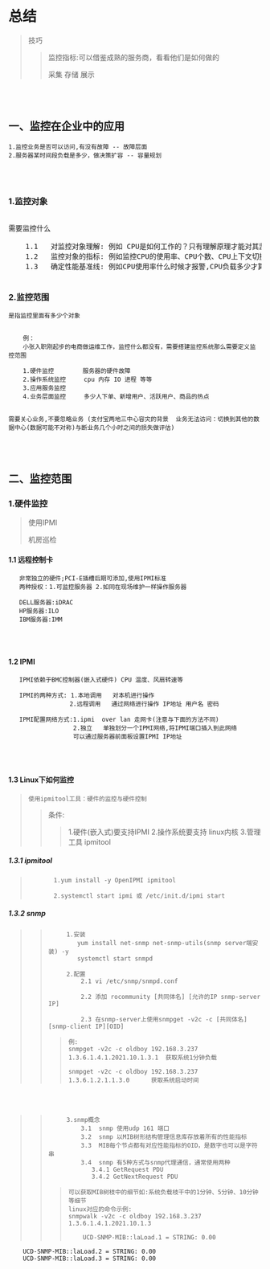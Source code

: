 # 总结

>技巧 
>>监控指标:可以借鉴成熟的服务商，看看他们是如何做的
>>
>>采集 存储 展示

<br>
</br>

## 一、监控在企业中的应用
    
    1.监控业务是否可以访问,有没有故障 -- 故障层面
    2.服务器某时间段负载是多少，做决策扩容 -- 容量规划 

<br>
</br>

### 1.监控对象
<pre> 
需要监控什么 
    
    1.1   对监控对象理解: 例如 CPU是如何工作的？只有理解原理才能对其监控          
    1.2   监控对象的指标: 例如监控CPU的使用率、CPU个数、CPU上下文切换,需要建立在<mark>对监控对象理解的基础上</mark>
    1.3   确定性能基准线: 例如CPU使用率什么时候才报警,CPU负载多少才算高
   </pre>



### 2.监控范围

    是指监控里面有多少个对象
       
        
        例：
        小张入职刚起步的电商做运维工作，监控什么都没有，需要搭建监控系统那么需要定义监控范围

        1.硬件监控        服务器的硬件故障
        2.操作系统监控     cpu 内存 IO 进程 等等
        3.应用服务监控     
        4.业务层面监控     多少人下单、新增用户、活跃用户、商品的热点
     
    
    需要关心业务,不要忽略业务 (支付宝两地三中心容灾的背景  业务无法访问：切换到其他的数据中心(数据可能不对称)与断业务几个小时之间的损失做评估)

<br>
</br>

## 二、监控范围

### 1.硬件监控

>使用IPMI
>
>机房巡检
>


#### 1.1 远程控制卡
       
       非常独立的硬件;PCI-E插槽后期可添加,使用IPMI标准 
       两种授权：1.可监控服务器 2.如同在现场维护一样操作服务器
       
       DELL服务器:iDRAC
       HP服务器:ILO
       IBM服务器:IMM 

<br>
</br>

#### 1.2 IPMI       
       IPMI依赖于BMC控制器(嵌入式硬件) CPU 温度、风扇转速等
       
       IPMI的两种方式: 1.本地调用   对本机进行操作
                     2.远程调用   通过网络进行操作 IP地址 用户名 密码
                     
       IPMI配置网络方式:1.ipmi  over lan 走网卡(注意与下面的方法不同)
                      2.独立   单独划分一个IPMI网络,将IPMI端口插入到此网络
                      可以通过服务器前面板设置IPMI IP地址
                    
       
  <br>
</br>
     
#### 1.3 Linux下如何监控
>     使用ipmitool工具：硬件的监控与硬件控制
>>  条件:    
>>>  1.硬件(嵌入式)要支持IPMI
>>>  2.操作系统要支持  linux内核
>>>  3.管理工具  ipmitool  
   
##### 1.3.1 ipmitool
> 
>            1.yum install -y OpenIPMI ipmitool
> 
>            2.systemctl start ipmi 或 /etc/init.d/ipmi start
>           

##### 1.3.2 snmp    
>>          1.安装
>>             yum install net-snmp net-snmp-utils(snmp server端安装) -y 
>>             systemctl start snmpd
>>      
>>          2.配置
>>              2.1 vi /etc/snmp/snmpd.conf
>>              
>>              2.2 添加 rocommunity [共同体名] [允许的IP snmp-server IP]
>>              
>>              2.3 在snmp-server上使用snmpget -v2c -c [共同体名] [snmp-client IP][OID]  
>>>     例:
>>>     snmpget -v2c -c oldboy 192.168.3.237 1.3.6.1.4.1.2021.10.1.3.1  获取系统1分钟负载
>>>         
>>>     snmpget -v2c -c oldboy 192.168.3.237 1.3.6.1.2.1.1.3.0      获取系统启动时间
>>> 

<br>
</br>

>>          3.snmp概念 
>>              3.1  snmp 使用udp 161 端口
>>              3.2  snmp 以MIB树形结构管理信息库存放着所有的性能指标 
>>              3.3  MIB每个节点都有对应性能指标的OID，是数字也可以是字符串 
>>              3.4  snmp 有5种方式与snmp代理通信，通常使用两种 
>>                 3.4.1 GetRequest PDU
>>                 3.4.2 GetNextRequest PDU
>> 
>>>     可以获取MIB树枝中的细节如:系统负载枝干中的1分钟、5分钟、10分钟等细节 
>>>     linux对应的命令示例:
>>>     snmpwalk -v2c -c oldboy 192.168.3.237 1.3.6.1.4.1.2021.10.1.3
>>>         
>>>         UCD-SNMP-MIB::laLoad.1 = STRING: 0.00        UCD-SNMP-MIB::laLoad.2 = STRING: 0.00        UCD-SNMP-MIB::laLoad.3 = STRING: 0.00            



